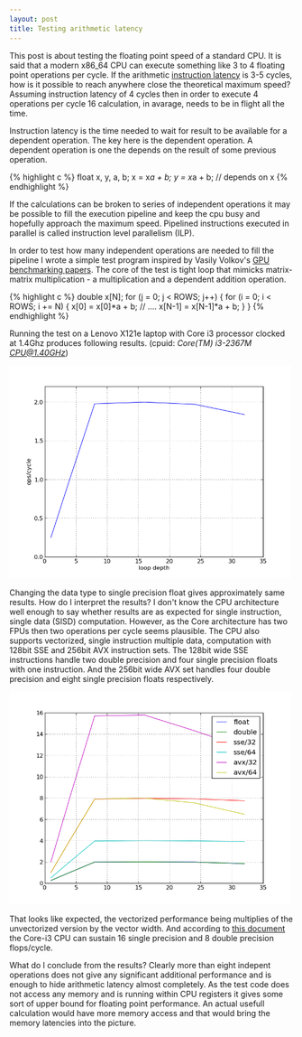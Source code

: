 ```yaml
---
layout: post
title: Testing arithmetic latency
---
```

This post is about testing the floating point speed of a standard CPU.
It is said that a modern x86_64 CPU can execute something like 3 to 4 floating
point operations per cycle. If the arithmetic [instruction latency][1] is 3-5 cycles,
how is it possible to reach anywhere close the theoretical maximum speed?
Assuming instruction latency of 4 cycles then in order to execute 4 operations per
cycle 16 calculation, in avarage, needs to be in flight all the time.

Instruction latency is the time needed to wait for result to be available for
a dependent operation. The key here is the dependent operation. A dependent
operation is one the depends on the result of some previous operation. 

{% highlight c %}
  float x, y, a, b;
  x = x*a + b;
  y = x*a + b;  // depends on x
{% endhighlight %}


If the calculations can be broken to series of independent operations it may be 
possible to fill the execution pipeline and keep the cpu busy and hopefully approach
the maximum speed. Pipelined instructions executed in parallel is called instruction
level parallelism (ILP). 

In order to test how many independent operations are needed to fill the pipeline
I wrote a simple test program inspired by Vasily Volkov's [GPU benchmarking papers][2].
The core of the test is tight loop that mimicks matrix-matrix multiplication - a
multiplication and a dependent addition operation.

{% highlight c %}
  double x[N];
  for (j = 0; j < ROWS; j++) {
    for (i = 0; i < ROWS; i += N) {
      x[0]   = x[0]*a + b;
      // ....
      x[N-1] = x[N-1]*a + b;
    }
  }
{% endhighlight %}

Running the test on a Lenovo X121e laptop with Core i3 processor clocked at 1.4Ghz
produces following results. (cpuid: *Core(TM) i3-2367M CPU@1.40GHz*)

![double precission ops/cycle][one]


Changing the data type to single precision float gives approximately same results.
How do I interpret the results? I don't know the CPU architecture well enough to say
whether results are as expected for single instruction, single data (SISD) computation.
However, as the Core architecture has two FPUs then two operations per cycle seems
plausible. The CPU also supports vectorized, single instruction multiple data,
computation with 128bit SSE and 256bit AVX instruction sets. The 128bit wide SSE
instructions handle two double precision and four single precision floats with one
instruction. And the 256bit wide AVX set handles four double precision and eight
single precision floats respectively. 

![all ops/cycle][all]

That looks like expected, the vectorized performance being multiplies of the
unvectorized version by the vector width. And according to [this document][3]
the Core-i3 CPU can sustain 16 single precision and 8 double precision flops/cycle.

What do I conclude from the results? Clearly more than eight indepent operations does 
not give any significant additional performance and is enough to hide arithmetic latency
almost completely. As the test code does not access any
memory and is running within CPU registers it gives some sort of upper
bound for floating point performance. An actual usefull calculation would have
more memory access and that would bring the memory latencies into the picture.


[1]: http://www.agner.org/optimize/instruction_tables.pdf
[2]: http://www.cs.berkeley.edu/~volkov/
[3]: http://www.realworldtech.com/sandy-bridge/6/
[one]: /assets/x121e_ops_per_tick500x360.png "Double precision performance, ops/cycle"
[all]: /assets/x121e_all_ops_per_tick500x360.png "Performance, ops/cycle"